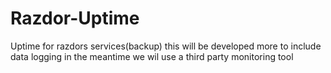 # Razdor-Uptime
Uptime for razdors services(backup) this will be developed more to include data logging in the meantime we wil use a third party monitoring tool
